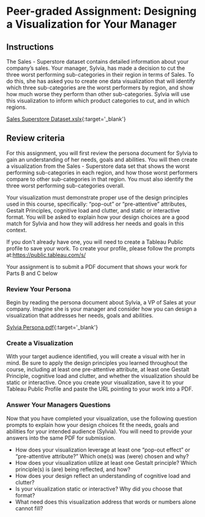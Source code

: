 # Peer-graded Assignment: Designing a Visualization for Your Manager

## Instructions

The Sales - Superstore dataset contains detailed information about your company’s sales. Your manager, Sylvia, has made a decision to cut the three worst performing sub-categories in their region in terms of Sales. To do this, she has asked you to create one data visualization that will identify which three sub-categories are the worst performers by region, and show how much worse they perform than other sub-categories. Sylvia will use this visualization to inform which product categories to cut, and in which regions.

[Sales Superstore Dataset.xslx](https://d3c33hcgiwev3.cloudfront.net/_de50f5764df89e884108e491cdfe6024_Sales-Superstore-Dataset.xlsx?Expires=1615593600&Signature=blOpr9EH7Vj1YvYDEjxxroV~SGtZPo8a892zTmcbkkKJCxLwqwUwp9vC453RUY7dAx63xL6-oHC8INC3LdBW46VlAldWNwAbcmHoorHOASx9TeVKJpX45j1xu4S73WufvCTC3oYLtF77eHOhWbN0k7bdhpPEYKMNaynsp03qD20_&Key-Pair-Id=APKAJLTNE6QMUY6HBC5A){:target='_blank'}

## Review criteria

For this assignment, you will first review the persona document for 
Sylvia to gain an understanding of her needs, goals and abilities.  You 
will then create a visualization from the Sales - Superstore data set 
that shows the worst performing sub-categories in each region, and 
how those worst performers compare to other sub-categories in that 
region. You must also identify the three worst performing sub-categories overall. 

Your visualization must demonstrate proper use of 
the design principles used in this course, specifically: “pop-out” or 
“pre-attentive” attributes, Gestalt Principles, cognitive load and 
clutter, and static or interactive format. You will be asked to explain 
how your design choices are a good match for Sylvia and how they will 
address her needs and goals in this context. 


If you don't already have one, you will need to create a Tableau Public profile to save your work. To create your profile, please follow the prompts at:https://public.tableau.com/s/


Your assignment is to submit a PDF document that shows your work for Parts B and C below

### Review Your Persona

Begin by reading the persona document about Sylvia, a VP of Sales at your company. Imagine she is your manager and consider how you can design a visualization that addresses her needs, goals and abilities.

[Sylvia Persona.pdf](https://d3c33hcgiwev3.cloudfront.net/_d51401111fb5bcb15271f83579001901_Sylvia-Persona.pdf?Expires=1615593600&Signature=UAi1k-YZRH-sebVW1L4icEqlXh7PTOlf9AMp98kch7nPnI-VASxr~qdz0EfwK2R~UDMPEsA31XovdSo6yhw5F8fU4CzTvrfbbfzWS4j6XYt-DXvalfDl4R6V7f0MxmTjBZVKXk26ntUdq0b-QrLzQNNBdo3TOzQ-Bdqnby8-QbM_&Key-Pair-Id=APKAJLTNE6QMUY6HBC5A){:target='_blank'}

### Create a Visualization

With your target audience identified, you will create a visual with her in mind. Be sure to apply the design principles you learned throughout the course, including at least one pre-attentive attribute, at least one Gestalt Principle, cognitive load and clutter, and whether the visualization should be static or interactive. Once you create your visualization, save it to your Tableau Public Profile and paste the URL pointing to your work into a PDF.

### Answer Your Managers Questions

Now that you have completed your visualization, use the following question prompts to explain how your design choices fit the needs, goals and abilities for your intended audience (Sylvia). You will need to provide your answers into the same PDF for submission.

* How does your visualization leverage at least one “pop-out effect” or “pre-attentive attribute?” Which one(s) was (were) chosen and why?
* How does your visualization utilize at least one Gestalt principle? Which principle(s) is (are) being reflected, and how?
* How does your design reflect an understanding of cognitive load and clutter?
* Is your visualization static or interactive? Why did you choose that format?
* What need does this visualization address that words or numbers alone cannot fill?

